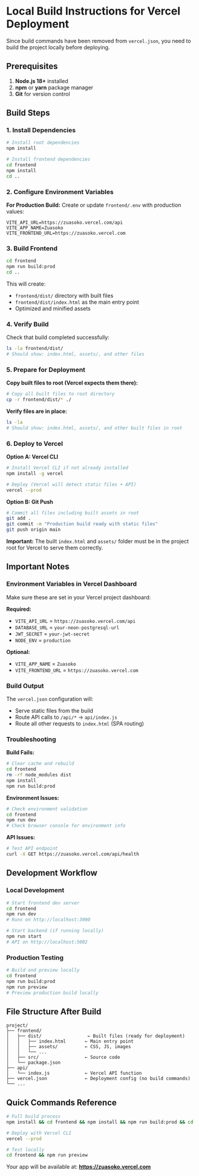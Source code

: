 # Local Build Instructions for Vercel Deployment

Since build commands have been removed from `vercel.json`, you need to build the project locally before deploying.

## Prerequisites

1. **Node.js 18+** installed
2. **npm** or **yarn** package manager
3. **Git** for version control

## Build Steps

### 1. Install Dependencies

```bash
# Install root dependencies
npm install

# Install frontend dependencies
cd frontend
npm install
cd ..
```

### 2. Configure Environment Variables

**For Production Build:**
Create or update `frontend/.env` with production values:

```env
VITE_API_URL=https://zuasoko.vercel.com/api
VITE_APP_NAME=Zuasoko
VITE_FRONTEND_URL=https://zuasoko.vercel.com
```

### 3. Build Frontend

```bash
cd frontend
npm run build:prod
cd ..
```

This will create:
- `frontend/dist/` directory with built files
- `frontend/dist/index.html` as the main entry point
- Optimized and minified assets

### 4. Verify Build

Check that build completed successfully:

```bash
ls -la frontend/dist/
# Should show: index.html, assets/, and other files
```

### 5. Prepare for Deployment

**Copy built files to root (Vercel expects them there):**
```bash
# Copy all built files to root directory
cp -r frontend/dist/* ./
```

**Verify files are in place:**
```bash
ls -la
# Should show: index.html, assets/, and other built files in root
```

### 6. Deploy to Vercel

**Option A: Vercel CLI**
```bash
# Install Vercel CLI if not already installed
npm install -g vercel

# Deploy (Vercel will detect static files + API)
vercel --prod
```

**Option B: Git Push**
```bash
# Commit all files including built assets in root
git add .
git commit -m "Production build ready with static files"
git push origin main
```

**Important:** The built `index.html` and `assets/` folder must be in the project root for Vercel to serve them correctly.

## Important Notes

### Environment Variables in Vercel Dashboard

Make sure these are set in your Vercel project dashboard:

**Required:**
- `VITE_API_URL` = `https://zuasoko.vercel.com/api`
- `DATABASE_URL` = `your-neon-postgresql-url`
- `JWT_SECRET` = `your-jwt-secret`
- `NODE_ENV` = `production`

**Optional:**
- `VITE_APP_NAME` = `Zuasoko`
- `VITE_FRONTEND_URL` = `https://zuasoko.vercel.com`

### Build Output

The `vercel.json` configuration will:
- Serve static files from the build
- Route API calls to `/api/*` → `api/index.js`
- Route all other requests to `index.html` (SPA routing)

### Troubleshooting

**Build Fails:**
```bash
# Clear cache and rebuild
cd frontend
rm -rf node_modules dist
npm install
npm run build:prod
```

**Environment Issues:**
```bash
# Check environment validation
cd frontend
npm run dev
# Check browser console for environment info
```

**API Issues:**
```bash
# Test API endpoint
curl -X GET https://zuasoko.vercel.com/api/health
```

## Development Workflow

### Local Development

```bash
# Start frontend dev server
cd frontend
npm run dev
# Runs on http://localhost:3000

# Start backend (if running locally)
npm run start
# API on http://localhost:5002
```

### Production Testing

```bash
# Build and preview locally
cd frontend
npm run build:prod
npm run preview
# Preview production build locally
```

## File Structure After Build

```
project/
├── frontend/
│   ├── dist/                 ← Built files (ready for deployment)
│   │   ├── index.html       ← Main entry point
│   │   ├── assets/          ← CSS, JS, images
│   │   └── ...
│   ├── src/                 ← Source code
│   └── package.json
├── api/
│   └── index.js             ← Vercel API function
├── vercel.json              ← Deployment config (no build commands)
└── ...
```

## Quick Commands Reference

```bash
# Full build process
npm install && cd frontend && npm install && npm run build:prod && cd ..

# Deploy with Vercel CLI
vercel --prod

# Test locally
cd frontend && npm run preview
```

Your app will be available at: **https://zuasoko.vercel.com**

